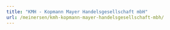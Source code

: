 ```yaml
---
title: "KMH - Kopmann Mayer Handelsgesellschaft mbH"
url: /meinersen/kmh-kopmann-mayer-handelsgesellschaft-mbh/
---
```

